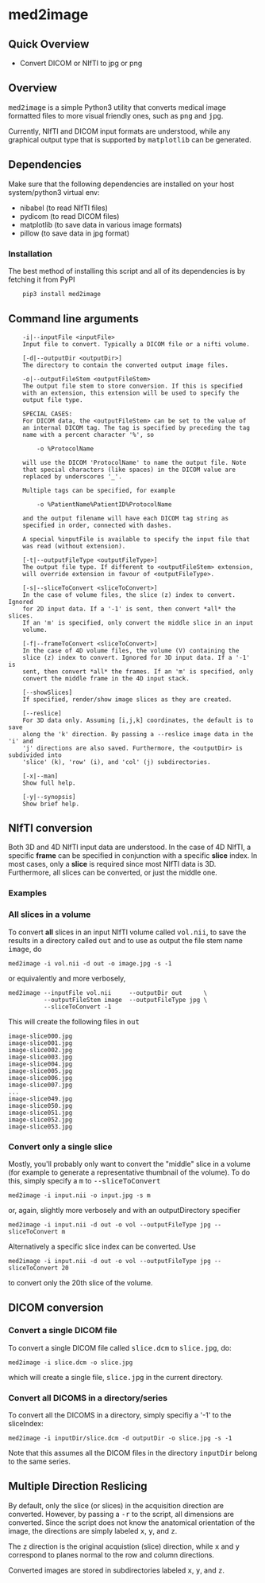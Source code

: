 # med2image

## Quick Overview

* Convert DICOM or NIfTI to jpg or png

## Overview

<tt>med2image</tt> is a simple Python3 utility that converts medical image formatted files to more visual friendly ones, such as <tt>png</tt> and <tt>jpg</tt>.

Currently, NIfTI and DICOM input formats are understood, while any graphical output type that is supported by <tt>matplotlib</tt> can be generated.

## Dependencies
Make sure that the following dependencies are installed on your host system/python3 virtual env:

* nibabel (to read NIfTI files)
* pydicom (to read DICOM files)
* matplotlib (to save data in various image formats)
* pillow (to save data in jpg format)

### Installation

The best method of installing this script and all of its dependencies is by fetching it from PyPI
 
```python
    pip3 install med2image
```

## Command line arguments

        -i|--inputFile <inputFile>
        Input file to convert. Typically a DICOM file or a nifti volume.

        [-d|--outputDir <outputDir>]
        The directory to contain the converted output image files.

        -o|--outputFileStem <outputFileStem>
        The output file stem to store conversion. If this is specified
        with an extension, this extension will be used to specify the
        output file type.

        SPECIAL CASES:
        For DICOM data, the <outputFileStem> can be set to the value of
        an internal DICOM tag. The tag is specified by preceding the tag
        name with a percent character '%', so

            -o %ProtocolName

        will use the DICOM 'ProtocolName' to name the output file. Note
        that special characters (like spaces) in the DICOM value are
        replaced by underscores '_'.

        Multiple tags can be specified, for example

            -o %PatientName%PatientID%ProtocolName

        and the output filename will have each DICOM tag string as
        specified in order, connected with dashes.

        A special %inputFile is available to specify the input file that
        was read (without extension).

        [-t|--outputFileType <outputFileType>]
        The output file type. If different to <outputFileStem> extension,
        will override extension in favour of <outputFileType>.

        [-s|--sliceToConvert <sliceToConvert>]
        In the case of volume files, the slice (z) index to convert. Ignored
        for 2D input data. If a '-1' is sent, then convert *all* the slices.
        If an 'm' is specified, only convert the middle slice in an input
        volume.
        
        [-f|--frameToConvert <sliceToConvert>]
        In the case of 4D volume files, the volume (V) containing the
        slice (z) index to convert. Ignored for 3D input data. If a '-1' is 
        sent, then convert *all* the frames. If an 'm' is specified, only 
        convert the middle frame in the 4D input stack.

        [--showSlices]
        If specified, render/show image slices as they are created.

        [--reslice]
        For 3D data only. Assuming [i,j,k] coordinates, the default is to save
        along the 'k' direction. By passing a --reslice image data in the 'i' and
        'j' directions are also saved. Furthermore, the <outputDir> is subdivided into
        'slice' (k), 'row' (i), and 'col' (j) subdirectories.

        [-x|--man]
        Show full help.

        [-y|--synopsis]
        Show brief help.

## NIfTI conversion 
Both 3D and 4D NIfTI input data are understood. In the case of 4D NIfTI, a specific <b>frame</b> can be specified in conjunction with a specific <b>slice</b> index. In most cases, only a <b>slice</b> is required since most NIfTI data is 3D. Furthermore, all slices can be converted, or just the middle one.

### Examples
### All slices in a volume
To convert <b>all</b> slices in an input NIfTI volume called <tt>vol.nii</tt>, to save the results in a directory called <tt>out</tt> and to use as output the file stem name <tt>image</tt>, do

 ```
 med2image -i vol.nii -d out -o image.jpg -s -1
 ```

or equivalently and more verbosely,

```
med2image --inputFile vol.nii     --outputDir out      \
          --outputFileStem image  --outputFileType jpg \
          --sliceToConvert -1
```

This will create the following files in <tt>out</tt>

```
image-slice000.jpg
image-slice001.jpg
image-slice002.jpg
image-slice003.jpg
image-slice004.jpg
image-slice005.jpg
image-slice006.jpg
image-slice007.jpg
...
image-slice049.jpg
image-slice050.jpg
image-slice051.jpg
image-slice052.jpg
image-slice053.jpg
```

### Convert only a single slice
Mostly, you'll probably only want to convert the "middle" slice in a volume (for example to generate a representative thumbnail of the volume). To do this, simply specify a <tt>m</tt> to <tt>--sliceToConvert</tt>

 ```med2image -i input.nii -o input.jpg -s m```

or, again, slightly more verbosely and with an outputDirectory specifier

 ```med2image -i input.nii -d out -o vol --outputFileType jpg --sliceToConvert m```

Alternatively a specific slice index can be converted. Use

 ```med2image -i input.nii -d out -o vol --outputFileType jpg --sliceToConvert 20```

to convert only the 20th slice of the volume.

## DICOM conversion

### Convert a single DICOM file
To convert a single DICOM file called <tt>slice.dcm</tt> to <tt>slice.jpg</tt>, do:

```med2image -i slice.dcm -o slice.jpg```

which will create a single file, <tt>slice.jpg</tt> in the current directory.

### Convert all DICOMS in a directory/series
To convert all the DICOMS in a directory, simply specifiy a '-1' to the sliceIndex:

```med2image -i inputDir/slice.dcm -d outputDir -o slice.jpg -s -1```

Note that this assumes all the DICOM files in the directory <tt>inputDir</tt> belong to the same series.

## Multiple Direction Reslicing
By default, only the slice (or slices) in the acquisition direction are converted. However, by passing a <tt>-r</tt> to the script, all dimensions are converted. Since the script does not know the anatomical orientation of the image, the directions are simply labeled <tt>x</tt>, <tt>y</tt>, and <tt>z</tt>.

The <tt>z</tt> direction is the original acquistion (slice) direction, while <tt>x</tt> and <tt>y</tt> correspond to planes normal to the row and column directions.

Converted images are stored in subdirectories labeled <tt>x</tt>, <tt>y</tt>, and <tt>z</tt>.


